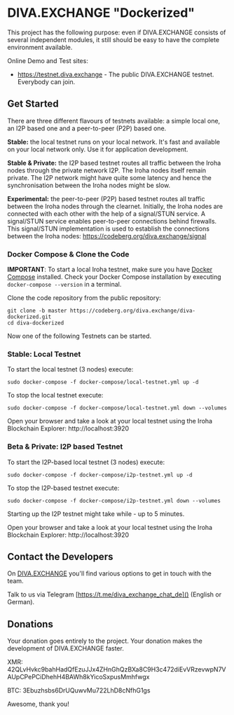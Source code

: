 # DIVA.EXCHANGE "Dockerized"

This project has the following purpose: even if DIVA.EXCHANGE consists of several independent modules, it still should be easy to have the complete environment available.

Online Demo and Test sites:
* https://testnet.diva.exchange - The public DIVA.EXCHANGE testnet. Everybody can join. 

## Get Started

There are three different flavours of testnets available: a simple local one, an I2P based one and a peer-to-peer (P2P) based one.

**Stable:** the local testnet runs on your local network. It's fast and available on your local network only. Use it for application development.

**Stable & Private:** the I2P based testnet routes all traffic between the Iroha nodes through the private network I2P. The Iroha nodes itself remain private. The I2P network might have quite some latency and hence the synchronisation between the Iroha nodes might be slow.

**Experimental:** the peer-to-peer (P2P) based testnet routes all traffic between the Iroha nodes through the clearnet. Initially, the Iroha nodes are connected with each other with the help of a signal/STUN service. A signal/STUN service enables peer-to-peer connections behind firewalls. This signal/STUN implementation is used to establish the connections between the Iroha nodes: https://codeberg.org/diva.exchange/signal 

### Docker Compose & Clone the Code

**IMPORTANT**: To start a local Iroha testnet, make sure you have [Docker Compose](https://docs.docker.com/compose/install/) installed. Check your Docker Compose installation by executing `docker-compose --version` in a terminal.

Clone the code repository from the public repository:
```
git clone -b master https://codeberg.org/diva.exchange/diva-dockerized.git
cd diva-dockerized
```

Now one of the following Testnets can be started.

### Stable: Local Testnet

To start the local testnet (3 nodes) execute:
```
sudo docker-compose -f docker-compose/local-testnet.yml up -d
```

To stop the local testnet execute:
```
sudo docker-compose -f docker-compose/local-testnet.yml down --volumes
```

Open your browser and take a look at your local testnet using the Iroha Blockchain Explorer: http://localhost:3920

### Beta & Private: I2P based Testnet

To start the I2P-based local testnet (3 nodes) execute:
```
sudo docker-compose -f docker-compose/i2p-testnet.yml up -d
```

To stop the I2P-based testnet execute:
```
sudo docker-compose -f docker-compose/i2p-testnet.yml down --volumes
```

Starting up the I2P testnet might take while - up to 5 minutes.

Open your browser and take a look at your local testnet using the Iroha Blockchain Explorer: http://localhost:3920

## Contact the Developers

On [DIVA.EXCHANGE](https://www.diva.exchange) you'll find various options to get in touch with the team. 

Talk to us via Telegram [https://t.me/diva_exchange_chat_de]() (English or German).

## Donations

Your donation goes entirely to the project. Your donation makes the development of DIVA.EXCHANGE faster.

XMR: 42QLvHvkc9bahHadQfEzuJJx4ZHnGhQzBXa8C9H3c472diEvVRzevwpN7VAUpCPePCiDhehH4BAWh8kYicoSxpusMmhfwgx

BTC: 3Ebuzhsbs6DrUQuwvMu722LhD8cNfhG1gs

Awesome, thank you!
